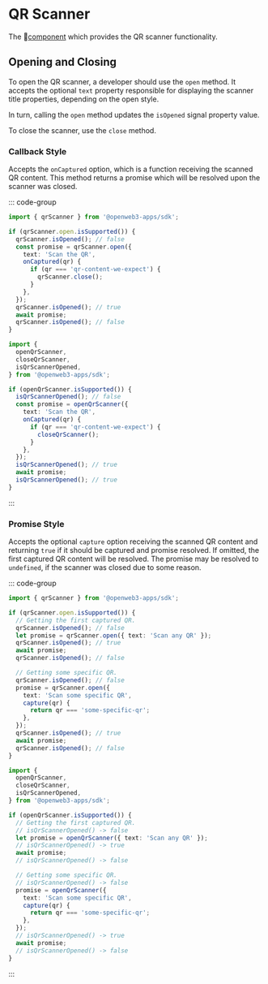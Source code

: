 # QR Scanner

The 💠[component](../scopes.md) which provides the QR scanner functionality.

## Opening and Closing

To open the QR scanner, a developer should use the `open` method. It accepts the optional `text`
property responsible for displaying the scanner title properties, depending on the open style.

In turn, calling the `open` method updates the `isOpened` signal property value.

To close the scanner, use the `close` method.

### Callback Style

Accepts the `onCaptured` option, which is a function receiving the scanned QR content. This method
returns a promise which will be resolved upon the scanner was closed.

::: code-group

```ts [Variable]
import { qrScanner } from '@openweb3-apps/sdk';

if (qrScanner.open.isSupported()) {
  qrScanner.isOpened(); // false
  const promise = qrScanner.open({
    text: 'Scan the QR',
    onCaptured(qr) {
      if (qr === 'qr-content-we-expect') {
        qrScanner.close();
      }
    },
  });
  qrScanner.isOpened(); // true
  await promise;
  qrScanner.isOpened(); // false
}
```

```ts [Functions]
import {
  openQrScanner,
  closeQrScanner,
  isQrScannerOpened,
} from '@openweb3-apps/sdk';

if (openQrScanner.isSupported()) {
  isQrScannerOpened(); // false
  const promise = openQrScanner({
    text: 'Scan the QR',
    onCaptured(qr) {
      if (qr === 'qr-content-we-expect') {
        closeQrScanner();
      }
    },
  });
  isQrScannerOpened(); // true
  await promise;
  isQrScannerOpened(); // true
}
```

:::

### Promise Style

Accepts the optional `capture` option receiving the scanned QR content and
returning `true` if it should be captured and promise resolved. If omitted, the first captured
QR content will be resolved. The promise may be resolved to `undefined`, if the scanner was closed
due to some reason.

::: code-group

```ts [Variable]
import { qrScanner } from '@openweb3-apps/sdk';

if (qrScanner.open.isSupported()) {
  // Getting the first captured QR.
  qrScanner.isOpened(); // false
  let promise = qrScanner.open({ text: 'Scan any QR' });
  qrScanner.isOpened(); // true
  await promise;
  qrScanner.isOpened(); // false

  // Getting some specific QR.
  qrScanner.isOpened(); // false
  promise = qrScanner.open({
    text: 'Scan some specific QR',
    capture(qr) {
      return qr === 'some-specific-qr';
    },
  });
  qrScanner.isOpened(); // true
  await promise;
  qrScanner.isOpened(); // false
}
```

```ts [Functions]
import {
  openQrScanner,
  closeQrScanner,
  isQrScannerOpened,
} from '@openweb3-apps/sdk';

if (openQrScanner.isSupported()) {
  // Getting the first captured QR.
  // isQrScannerOpened() -> false
  let promise = openQrScanner({ text: 'Scan any QR' });
  // isQrScannerOpened() -> true
  await promise;
  // isQrScannerOpened() -> false

  // Getting some specific QR.
  // isQrScannerOpened() -> false
  promise = openQrScanner({
    text: 'Scan some specific QR',
    capture(qr) {
      return qr === 'some-specific-qr';
    },
  });
  // isQrScannerOpened() -> true
  await promise;
  // isQrScannerOpened() -> false
}
```

:::